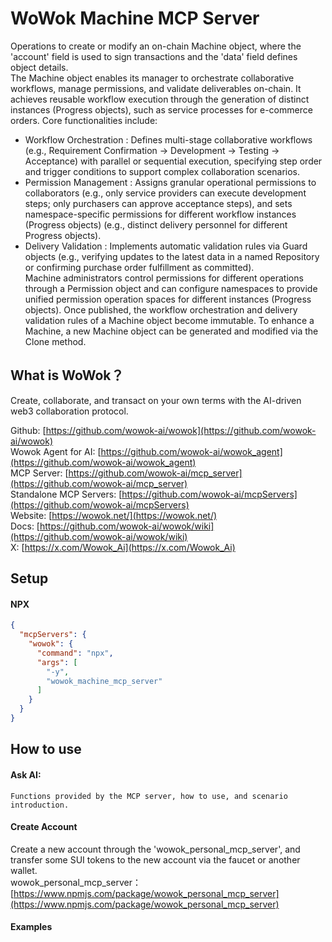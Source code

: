 # WoWok Machine MCP Server
Operations to create or modify an on-chain Machine object, where the 'account' field is used to sign transactions and the 'data' field defines object details.    
The Machine object enables its manager to orchestrate collaborative workflows, manage permissions, and validate deliverables on-chain. It achieves reusable workflow execution through the generation of distinct instances (Progress objects), such as service processes for e-commerce orders. Core functionalities include:
  - Workflow Orchestration : Defines multi-stage collaborative workflows (e.g., Requirement Confirmation → Development → Testing → Acceptance) with parallel or sequential execution, specifying step order and trigger conditions to support complex collaboration scenarios.
  - Permission Management : Assigns granular operational permissions to collaborators (e.g., only service providers can execute development steps; only purchasers can approve acceptance steps), and sets namespace-specific permissions for different workflow instances (Progress objects) (e.g., distinct delivery personnel for different Progress objects).
  - Delivery Validation : Implements automatic validation rules via Guard objects (e.g., verifying updates to the latest data in a named Repository or confirming purchase order fulfillment as committed).      
Machine administrators control permissions for different operations through a Permission object and can configure namespaces to provide unified permission operation spaces for different instances (Progress objects). 
Once published, the workflow orchestration and delivery validation rules of a Machine object become immutable. To enhance a Machine, a new Machine object can be generated and modified via the Clone method.

## What is WoWok？
Create, collaborate, and transact on your own terms with the AI-driven web3 collaboration protocol.

Github: [https://github.com/wowok-ai/wowok](https://github.com/wowok-ai/wowok)   
Wowok Agent for AI: [https://github.com/wowok-ai/wowok_agent](https://github.com/wowok-ai/wowok_agent)   
MCP Server: [https://github.com/wowok-ai/mcp_server](https://github.com/wowok-ai/mcp_server)   
Standalone MCP Servers: [https://github.com/wowok-ai/mcpServers](https://github.com/wowok-ai/mcpServers)   
Website: [https://wowok.net/](https://wowok.net/)   
Docs: [https://github.com/wowok-ai/wowok/wiki](https://github.com/wowok-ai/wowok/wiki)   
X: [https://x.com/Wowok_Ai](https://x.com/Wowok_Ai)


## Setup   
#### NPX   
```json
{
  "mcpServers": {
    "wowok": {
      "command": "npx",
      "args": [
        "-y",
        "wowok_machine_mcp_server"
      ]
    }
  }
}
```

## How to use     
#### Ask AI:    
```
Functions provided by the MCP server, how to use, and scenario introduction.
```

#### Create Account    
Create a new account through the 'wowok_personal_mcp_server', and transfer some SUI tokens to the new account via the faucet or another wallet.         
wowok_personal_mcp_server：[https://www.npmjs.com/package/wowok_personal_mcp_server](https://www.npmjs.com/package/wowok_personal_mcp_server)     
 
#### Examples    

